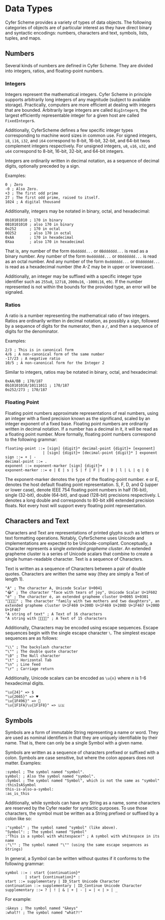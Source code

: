 # Data Types

Cyfer Scheme provides a variety of types of data objects. The following categories of objects are of particular interest as they have direct binary and syntactic encodings: numbers, characters and text, symbols, lists, tuples, and maps.

## Numbers

Several kinds of numbers are defined in Cyfer Scheme. They are divided into integers, ratios, and floating-point numbers.

### Integers

Integers represent the mathematical integers. Cyfer Scheme in principle supports arbitrarily long integers of any magnitude (subject to available storage). Practically, computers are more efficient at dealing with integers that are bounded. Arbitrarily large integers are called `BigInteger`s, the largest efficiently representable integer for a given host are called `FixedInteger`s.

Additionally, CyferScheme defines a few specific integer types corresponding to machine word sizes in common use. For signed integers, `i8`, `i16`, `i32`, and `i64` correspond to 8-bit, 16-bit, 32-bit, and 64-bit twos complement integers respectively. For unsigned integers, `u8`, `u16`, `u32`, and `u64` correspond to 8-bit, 16-bit, 32-bit, and 64-bit integers.

Integers are ordinarily written in decimal notation, as a sequence of decimal digits, optionally preceded by a sign.

Examples:
```
0 ; Zero
-0 ; Also Zero.
+3 ; The first odd prime
27 ; The first odd prime, raised to itself.
1024 ; A digital thousand
```

Additionally, integers may be notated in binary, octal, and hexadecimal:
```
0b10101010 ; 170 in binary
0B10101010 ; also 170 in binary
0o252      ; 170 in octal
0O252      ; also 170 in octal
0xAA       ; 170 in hexadecimal
0Xaa       ; also 170 in hexadecimal
```

That is, any number of the form `0bddddd...` or `0Bdddddd...` is read as a binary number. Any number of the form `0odddddd...` or `0Odddddd...` is read as an octal number. And any number of the form `0xdddddd...` or `0Xdddddd...` is read as a hexadecimal number (the A-Z may be in upper or lowercase).

Additionally, an integer may be suffixed with a specific integer type identifier such as `255u8`, `127i8`, `2000u16`, `-1000i16`, etc. If the number represented is not within the bounds for the provided type, an error will be signaled.

### Ratios

A ratio is a number representing the mathematical ratio of two integers. Ratios are ordinarily written in decimal notation, as possibly a sign, followed by a sequence of digits for the numerator, then a `/`, and then a sequence of digits for the denominator.

Examples:
```
2/3 ; This is in canonical form
4/6 ; A non-canonical form of the same number
-17/23 ; A negative ratio
10/5 ; A non-canonical form for the Integer 2
```

Similar to integers, ratios may be notated in binary, octal, and hexadecimal:
```
0xAA/BB ; 170/187
0b10101010/10111011 ; 170/187
0o252/273 ; 170/187
```

### Floating Point

Floating point numbers approximate representations of real numbers, using an integer with a fixed precision known as the significand, scaled by an integer exponent of a fixed base. Floating point numbers are ordinarily written in decimal notation. If a number has a decimal in it, it will be read as a floating point number. More formally, floating point numbers correspond to the following grammar:
```
floating-point ::= [sign] {digit}* decimal-point {digit}+ [exponent]
                 | [sign] {digit}+ [decimal-point {digit}* ] exponent
sign ::= + | -
decimal-point ::= .
exponent ::= exponent-marker [sign] {digit}+
exponent-marker ::= e | E | s | S | f | F | d | D | l | L | q | Q
```

The exponent-marker denotes the type of the floating-point number. e or E, denotes the host default floating point representation. S, F, D, and Q (upper or lower case), denote IEEE 754 floating point numbers in half (16-bit), single (32-bit), double (64-bit), and quad (128-bit) precisions respectively. L denotes a long double and corresponds to 80-bit x86 extended precision floats. Not every host will support every floating point representation.

## Characters and Text

Characters and Text are representations of printed glyphs such as letters or text formatting operations. Notably, CyferScheme uses Unicode and implementations are expected to be Unicode-compliant. Conceptually, a Character represents a single *extended grapheme cluster*. An extended grapheme cluster is a series of Unicode scalars that combine to create a single human-readable character. Text is a sequence of Characters.

Text is written as a sequence of Characters between a pair of double quotes. Characters are written the same way (they are simply a Text of length 1).
```
"A" ; The character A, Unicode Scalar U+0041
"😂" ; The character "face with tears of joy", Unicode Scalar U+1F602
"é" ; The character é, an extended grapheme cluster U+0065 U+0301
"👩‍👩‍👧‍👧" ; The character "family with two mothers and two daughters", an extended grapheme cluster U+1F469 U+200D U+1F469 U+200D U+1F467 U+200D U+1F467
"A string of text" ; A Text of 16 characters
"A string with 👩‍👩‍👧‍👧" ; A Text of 15 characters
```

Additionally, Characters may be encoded using escape sequences. Escape sequences begin with the single escape character `\`. The simplest escape sequences are as follows:
```
"\\" ; The backslash character
"\"" ; The double quote character
"\0" ; The Null character
"\t" ; Horizontal Tab
"\n" ; Line feed
"\r" ; Carriage return
```

Additionally, Unicode scalars can be encoded as `\u{n}` where *n* is 1-6 hexadecimal digits.

```
"\u{24}" => $
"\u{2665}" => ♥
"\u{1F496}" => 💖
"\u{1F1FA}\u{1F1F8}" => 🇺🇸
```

## Symbols

Symbols are a form of immutable String representing a name or word. They are used as nominal identifiers in that they are uniquely identifiable by their name. That is, there can only be a single Symbol with a given name.

Symbols are written as a sequence of characters prefixed or suffixed with a colon. Symbols are case sensitive, but where the colon appears does not matter. Examples:
```
:symbol ; The symbol named "symbol".
symbol: ; Also the symbol named "symbol".
:Symbol ; The symbol named "Symbol", which is not the same as "symbol"
:thisIsASymbol
this-is-also-a-symbol:
:as_is_this
```

Additionally, while symbols can have any String as a name, some characters are reserved by the Cyfer reader for syntactic purposes. To use those characters, the symbol must be written as a String prefixed or suffixed by a colon like so:
```
:"symbol" ; The symbol named "symbol" (like above).
"Symbol": ; The symbol named "Symbol"
:"This is a symbol with whitespace!" ; A symbol with whitespace in its name
:"\"" ; The symbol named "\"" (using the same escape sequences as Strings)
```

In general, a Symbol can be written without quotes if it conforms to the following grammar:
```
symbol ::= : start {continuation}*
         | start {continuation}* :
start ::= supplementary | ID_Start Unicode Character
continuation ::= supplementary | ID_Continue Unicode Character
supplementary ::= ? | ! | & | + | - | = | < | > | _
```

For example:
```
:&keys ; The symbol named "&keys"
:what?! ; The symbol named "what?!"
```
